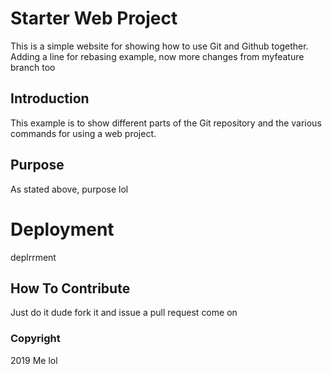 # Starter Web Project

This is a simple website for
showing how to use Git and Github together.
Adding a line for rebasing example, now 
more changes from myfeature branch too

## Introduction

This example is to show different parts
of the Git repository and the various commands
for using a web project.

## Purpose

As stated above, purpose lol

# Deployment

deplrrment

## How To Contribute

Just do it dude fork it and issue a pull request come on

### Copyright

2019 Me lol